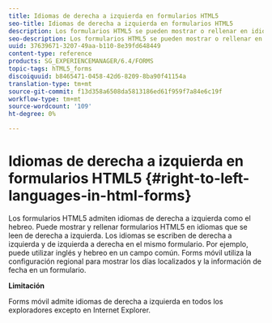 ```yaml
---
title: Idiomas de derecha a izquierda en formularios HTML5
seo-title: Idiomas de derecha a izquierda en formularios HTML5
description: Los formularios HTML5 se pueden mostrar o rellenar en idiomas que se leen de derecha a izquierda, como el hebreo.
seo-description: Los formularios HTML5 se pueden mostrar o rellenar en idiomas que se leen de derecha a izquierda, como el hebreo.
uuid: 37639671-3207-49aa-b110-8e39fd648449
content-type: reference
products: SG_EXPERIENCEMANAGER/6.4/FORMS
topic-tags: hTML5_forms
discoiquuid: b8465471-0458-42d6-8209-8ba90f41154a
translation-type: tm+mt
source-git-commit: f13d358a6508da5813186ed61f959f7a84e6c19f
workflow-type: tm+mt
source-wordcount: '109'
ht-degree: 0%

---
```



# Idiomas de derecha a izquierda en formularios HTML5 {#right-to-left-languages-in-html-forms}

Los formularios HTML5 admiten idiomas de derecha a izquierda como el hebreo. Puede mostrar y rellenar formularios HTML5 en idiomas que se leen de derecha a izquierda. Los idiomas se escriben de derecha a izquierda y de izquierda a derecha en el mismo formulario. Por ejemplo, puede utilizar inglés y hebreo en un campo común. Forms móvil utiliza la configuración regional para mostrar los días localizados y la información de fecha en un formulario.

**Limitación**

Forms móvil admite idiomas de derecha a izquierda en todos los exploradores excepto en Internet Explorer.


